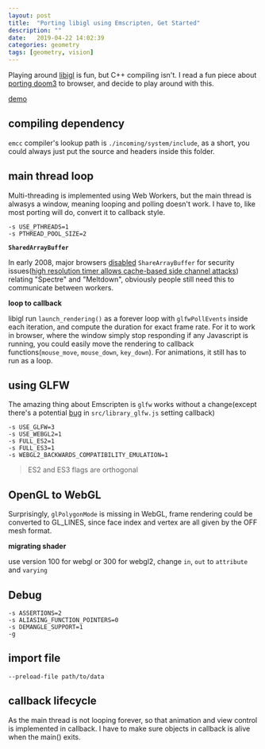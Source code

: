 ```yaml
---
layout: post
title:  "Porting libigl using Emscripten, Get Started"
description: ""
date:   2019-04-22 14:02:39
categories: geometry
tags: [geometry, vision]
---
```


Playing around [libigl](https://libigl.github.io/) is fun, but C++ compiling isn't. I read a fun piece about [porting doom3](http://www.continuation-labs.com/projects/d3wasm/) to browser, and decide to play around with this.

[demo](https://josherich.github.io/libigl-web/)

## compiling dependency

`emcc` compiler's lookup path is `./incoming/system/include`, as a short, you could always just put the source and headers inside this folder.

## main thread loop

Multi-threading is implemented using Web Workers, but the main thread is alwasys a window, meaning looping and polling doesn't work. I have to, like most porting will do, convert it to callback style.

```
-s USE_PTHREADS=1
-s PTHREAD_POOL_SIZE=2
```

**`SharedArrayBuffer`**

In early 2008, major browsers [disabled](https://github.com/tc39/security/issues/3) `ShareArrayBuffer` for security issues([high resolution timer allows cache-based side channel attacks](https://github.com/tc39/ecmascript_sharedmem/issues/1)) relating "Spectre" and "Meltdown", obviously people still need this to communicate between workers.

**loop to callback**

libigl run `launch_rendering()` as a forever loop with `glfwPollEvents` inside each iteration, and compute the duration for exact frame rate. For it to work in browser, where the window simply stop responding if any Javascript is running, you could easily move the rendering to callback functions(`mouse_move`, `mouse_down`, `key_down`). For animations, it still has to run as a loop.

## using GLFW

The amazing thing about Emscripten is `glfw` works without a change(except there's a potential [bug](https://github.com/emscripten-core/emscripten/issues/8470) in `src/library_glfw.js` setting callback)

```
-s USE_GLFW=3
-s USE_WEBGL2=1
-s FULL_ES2=1
-s FULL_ES3=1
-s WEBGL2_BACKWARDS_COMPATIBILITY_EMULATION=1
```

> ES2 and ES3 flags are orthogonal

## OpenGL to WebGL

Surprisingly, `glPolygonMode` is missing in WebGL, frame rendering could be converted to GL_LINES, since face index and vertex are all given by the OFF mesh format.

**migrating shader**

use version 100 for webgl or 300 for webgl2, change `in`, `out` to `attribute` and `varying`

## Debug

```
-s ASSERTIONS=2
-s ALIASING_FUNCTION_POINTERS=0
-s DEMANGLE_SUPPORT=1
-g
```

## import file

```
--preload-file path/to/data
```

## callback lifecycle

As the main thread is not looping forever, so that animation and view control is implemented in callback. I have to make sure objects in callback is alive when the main() exits.
